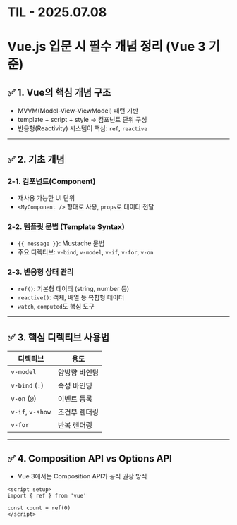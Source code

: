 # TIL - 2025.07.08
# Vue.js 입문 시 필수 개념 정리 (Vue 3 기준)

## ✅ 1. Vue의 핵심 개념 구조
- MVVM(Model-View-ViewModel) 패턴 기반
- template + script + style → 컴포넌트 단위 구성
- 반응형(Reactivity) 시스템이 핵심: `ref`, `reactive`

---

## ✅ 2. 기초 개념

### 2-1. 컴포넌트(Component)
- 재사용 가능한 UI 단위
- `<MyComponent />` 형태로 사용, `props`로 데이터 전달

### 2-2. 템플릿 문법 (Template Syntax)
- `{{ message }}`: Mustache 문법
- 주요 디렉티브: `v-bind`, `v-model`, `v-if`, `v-for`, `v-on`

### 2-3. 반응형 상태 관리
- `ref()`: 기본형 데이터 (string, number 등)
- `reactive()`: 객체, 배열 등 복합형 데이터
- `watch`, `computed`도 핵심 도구

---

## ✅ 3. 핵심 디렉티브 사용법

| 디렉티브    | 용도              |
|-------------|-------------------|
| `v-model`   | 양방향 바인딩     |
| `v-bind` (`:`) | 속성 바인딩    |
| `v-on` (`@`)   | 이벤트 등록     |
| `v-if`, `v-show` | 조건부 렌더링 |
| `v-for`     | 반복 렌더링       |

---

## ✅ 4. Composition API vs Options API
- Vue 3에서는 Composition API가 공식 권장 방식
```vue
<script setup>
import { ref } from 'vue'

const count = ref(0)
</script>
